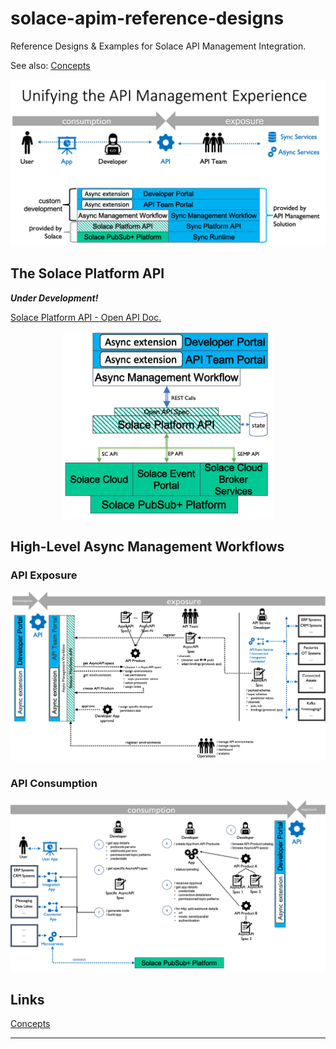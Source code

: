 # solace-apim-reference-designs
Reference Designs & Examples for Solace API Management Integration.

See also: [Concepts](./Concepts.md)


<p align="center"><img src="./images/apim.unifying-overview.png" /></p>


## The Solace Platform API

_**Under Development!**_


[Solace Platform API - Open API Doc.](http://ec2-18-157-186-227.eu-central-1.compute.amazonaws.com:3000/api-explorer/#/)


<p align="center"><img src="./images/apim.platform-api.png" height="300"/></p>


## High-Level Async Management Workflows

### API Exposure

<p align="center"><img src="./images/apim.workflow-overview.exposure.png" /></p>

### API Consumption

<p align="center"><img src="./images/apim.workflow-overview.consumption.png" /></p>

## Links

[Concepts](./Concepts.md)

---
